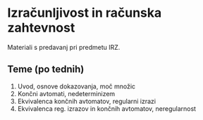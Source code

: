 # Izračunljivost in računska zahtevnost

Materiali s predavanj pri predmetu IRZ.

## Teme (po tednih)

1. Uvod, osnove dokazovanja, moč množic
2. Končni avtomati, nedeterminizem
3. Ekvivalenca končnih avtomatov, regularni izrazi
4. Ekvivalenca reg. izrazov in končnih avtomatov, neregularnost

